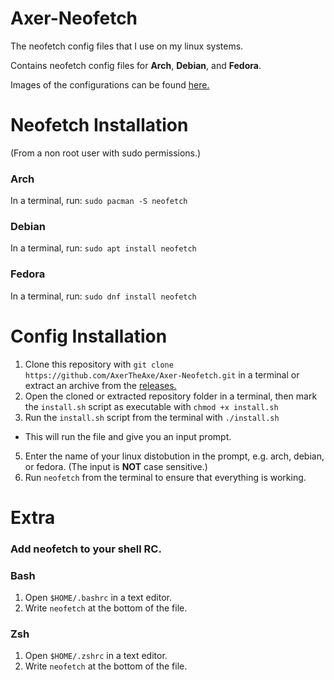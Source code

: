 # Axer-Neofetch

The neofetch config files that I use on my linux systems.

Contains neofetch config files for **Arch**, **Debian**, and **Fedora**.

Images of the configurations can be found [here.](https://imgur.com/a/GiqpgAi)

# Neofetch Installation
(From a non root user with sudo permissions.)
### Arch
In a terminal, run: `sudo pacman -S neofetch`
### Debian
In a terminal, run: `sudo apt install neofetch`
### Fedora
In a terminal, run: `sudo dnf install neofetch`

# Config Installation
1. Clone this repository with `git clone https://github.com/AxerTheAxe/Axer-Neofetch.git` in a terminal or extract an archive from the [releases.](https://github.com/AxerTheAxe/Axer-Neofetch/releases)
2. Open the cloned or extracted repository folder in a terminal, then mark the `install.sh` script as executable with `chmod +x install.sh`
3. Run the `install.sh` script from the terminal with `./install.sh` 
- This will run the file and give you an input prompt.
5. Enter the name of your linux distobution in the prompt, e.g. arch, debian, or fedora. (The input is **NOT** case sensitive.)
6. Run `neofetch` from the terminal to ensure that everything is working.

# Extra

### Add neofetch to your shell RC.

### Bash
1. Open `$HOME/.bashrc` in a text editor.
2. Write `neofetch` at the bottom of the file.
### Zsh
1. Open `$HOME/.zshrc` in a text editor.
2. Write `neofetch` at the bottom of the file.
